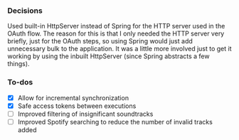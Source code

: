 ### Decisions

Used built-in HttpServer instead of Spring for the HTTP server used in the OAuth flow. The reason for this is that I only needed the HTTP server very briefly, just for the OAuth steps, so using Spring would just add unnecessary bulk to the application. It was a little more involved just to get it working by using the inbuilt HttpServer (since Spring abstracts a few things).

### To-dos

+ [x] Allow for incremental synchronization 
+ [x] Safe access tokens between executions
+ [ ] Improved filtering of insignificant soundtracks
+ [ ] Improved Spotify searching to reduce the number of invalid tracks added